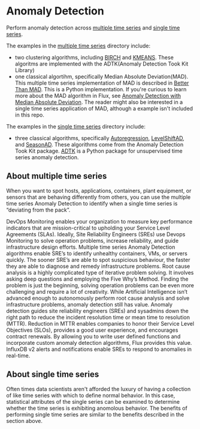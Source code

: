 # Anomaly Detection 
Perform anomaly detection across [multiple time series](/Multiple_time_series) and [single time series](/Anomaly_Detection/Single_time_series). 

The examples in the [multiple time series](/Multiple_time_series) directory include:
- two clustering algorithms, including [BIRCH](https://en.wikipedia.org/wiki/BIRCH) and [KMEANS](https://en.wikipedia.org/wiki/K-means_clustering). These algoritms are implemented with the ADTK(Anomaly Detection Took Kit Library)
- one classical algortihm, specifically Median Absolute Deviation(MAD). This multiple time series implementation of MAD is described in [Better Than MAD](http://web.ipac.caltech.edu/staff/fmasci/home/astro_refs/BetterThanMAD.pdf). This is a Python implementation. If you're curious to learn more about the MAD algorithm in Flux, see [Anomaly Detection with Median Absolute Deviation](https://www.influxdata.com/blog/anomaly-detection-with-median-absolute-deviation/). The reader might also be interested in a single time series application of MAD, although a example isn't included in this repo. 

The examples in the [single time series](/Single_time_series) directory include:
- three classical algorithms, specifically [Autoregression](https://adtk.readthedocs.io/en/stable/notebooks/demo.html?highlight=AutoregressionAD#AutoregressionAD), [LevelShiftAD](https://adtk.readthedocs.io/en/stable/notebooks/demo.html?highlight=LevelShiftAD#LevelShiftAD), and [SeasonAD](https://adtk.readthedocs.io/en/stable/notebooks/demo.html?highlight=SeasonalAD#SeasonalAD). These algorithms come from the Anomaly Detection Took Kit package. [ADTK](https://adtk.readthedocs.io/en/stable/) is a Python package for unsupervised time series anomaly detection.

## About multiple time series 
When you want to spot hosts, applications, containers, plant equipment, or sensors that are behaving differently from others, you can use the multiple time series Anomaly Detection to identify when a single time series is “deviating from the pack”. 

DevOps Monitoring enables your organization to measure key performance indicators that are mission-critical to upholding your Service Level Agreements (SLAs). Ideally, Site Reliability Engineers (SREs) use Devops Monitoring to solve operation problems, increase reliability, and guide infrastructure design efforts. Multiple time series Anomaly Detection algorithms enable SRE’s to identify unhealthy containers, VMs, or servers quickly. The sooner SRE’s are able to spot suspicious behaviour, the faster they are able to diagnose and remedy infrastructure problems. Root cause analysis is a highly complicated type of iterative problem solving. It involves asking deep questions and employing the Five Why’s Method. Finding the problem is just the beginning, solving operation problems can be even more challenging and require a lot of creativity. While Artificial Intelligence isn’t advanced enough to autonomously perform root cause analysis and solve infrastructure problems, anomaly detection still has value. Anomaly detection guides site reliability engineers (SREs) and sysadmins down the right path to reduce the incident resolution time or mean time to resolution (MTTR). Reduction in MTTR enables companies to honor their Service Level Objectives (SLOs), provides a good user experience, and encourages contract renewals. By allowing you to write user defined functions and incorporate custom anomaly detection algorithms, Flux provides this value. InfluxDB v2 alerts and notifications enable SREs to respond to anomalies in real-time.

## About single time series 
Often times data scientists aren't afforded the luxury of having a collection of like time series with which to define normal behavior. In this case, statistical attributes of the single series can be examined to determine whether the time series is exhibiting anomolous behavior. The benefits of performing single time series are similar to the benefits described in the section above. 